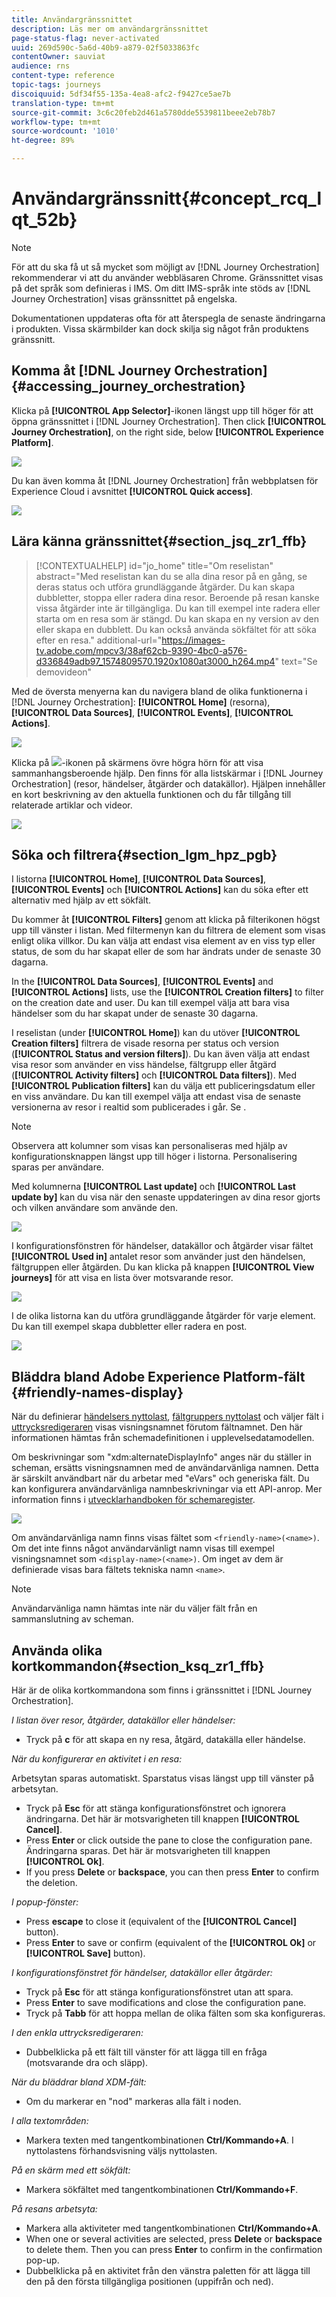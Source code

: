 ```yaml
---
title: Användargränssnittet
description: Läs mer om användargränssnittet
page-status-flag: never-activated
uuid: 269d590c-5a6d-40b9-a879-02f5033863fc
contentOwner: sauviat
audience: rns
content-type: reference
topic-tags: journeys
discoiquuid: 5df34f55-135a-4ea8-afc2-f9427ce5ae7b
translation-type: tm+mt
source-git-commit: 3c6c20feb2d461a5780dde5539811beee2eb78b7
workflow-type: tm+mt
source-wordcount: '1010'
ht-degree: 89%

---
```



# Användargränssnitt{#concept_rcq_lqt_52b}

>[!NOTE]
>
>För att du ska få ut så mycket som möjligt av [!DNL Journey Orchestration] rekommenderar vi att du använder webbläsaren Chrome. Gränssnittet visas på det språk som definieras i IMS. Om ditt IMS-språk inte stöds av [!DNL Journey Orchestration] visas gränssnittet på engelska.
>
>Dokumentationen uppdateras ofta för att återspegla de senaste ändringarna i produkten. Vissa skärmbilder kan dock skilja sig något från produktens gränssnitt.

## Komma åt [!DNL Journey Orchestration]{#accessing_journey_orchestration}

Klicka på **[!UICONTROL App Selector]**-ikonen längst upp till höger för att öppna gränssnittet i [!DNL Journey Orchestration]. Then click **[!UICONTROL Journey Orchestration]**, on the right side, below **[!UICONTROL Experience Platform]**.

![](../assets/journey1.png)

Du kan även komma åt [!DNL Journey Orchestration] från webbplatsen för Experience Cloud i avsnittet **[!UICONTROL Quick access]**.

![](../assets/journey1bis.png)

## Lära känna gränssnittet{#section_jsq_zr1_ffb}

>[!CONTEXTUALHELP]
>id="jo_home"
>title="Om reselistan"
>abstract="Med reselistan kan du se alla dina resor på en gång, se deras status och utföra grundläggande åtgärder. Du kan skapa dubbletter, stoppa eller radera dina resor. Beroende på resan kanske vissa åtgärder inte är tillgängliga. Du kan till exempel inte radera eller starta om en resa som är stängd. Du kan skapa en ny version av den eller skapa en dubblett. Du kan också använda sökfältet för att söka efter en resa."
>additional-url="https://images-tv.adobe.com/mpcv3/38af62cb-9390-4bc0-a576-d336849adb97_1574809570.1920x1080at3000_h264.mp4" text="Se demovideon"

Med de översta menyerna kan du navigera bland de olika funktionerna i [!DNL Journey Orchestration]: **[!UICONTROL Home]** (resorna), **[!UICONTROL Data Sources]**, **[!UICONTROL Events]**, **[!UICONTROL Actions]**.

![](../assets/journey2.png)

Klicka på ![](../assets/icon-context.png)-ikonen på skärmens övre högra hörn för att visa sammanhangsberoende hjälp. Den finns för alla listskärmar i [!DNL Journey Orchestration] (resor, händelser, åtgärder och datakällor). Hjälpen innehåller en kort beskrivning av den aktuella funktionen och du får tillgång till relaterade artiklar och videor.

![](../assets/journey2bis.png)

## Söka och filtrera{#section_lgm_hpz_pgb}

I listorna **[!UICONTROL Home]**, **[!UICONTROL Data Sources]**, **[!UICONTROL Events]** och **[!UICONTROL Actions]** kan du söka efter ett alternativ med hjälp av ett sökfält.

Du kommer åt **[!UICONTROL Filters]** genom att klicka på filterikonen högst upp till vänster i listan. Med filtermenyn kan du filtrera de element som visas enligt olika villkor. Du kan välja att endast visa element av en viss typ eller status, de som du har skapat eller de som har ändrats under de senaste 30 dagarna.

In the **[!UICONTROL Data Sources]**, **[!UICONTROL Events]** and **[!UICONTROL Actions]** lists, use the **[!UICONTROL Creation filters]** to filter on the creation date and user. Du kan till exempel välja att bara visa händelser som du har skapat under de senaste 30 dagarna.

I reselistan (under **[!UICONTROL Home]**) kan du utöver **[!UICONTROL Creation filters]** filtrera de visade resorna per status och version (**[!UICONTROL Status and version filters]**). Du kan även välja att endast visa resor som använder en viss händelse, fältgrupp eller åtgärd (**[!UICONTROL Activity filters]** och **[!UICONTROL Data filters]**). Med **[!UICONTROL Publication filters]** kan du välja ett publiceringsdatum eller en viss användare. Du kan till exempel välja att endast visa de senaste versionerna av resor i realtid som publicerades i går. Se [](../building-journeys/using-the-journey-designer.md).

>[!NOTE]
>
>Observera att kolumner som visas kan personaliseras med hjälp av konfigurationsknappen längst upp till höger i listorna. Personalisering sparas per användare.

Med kolumnerna **[!UICONTROL Last update]** och **[!UICONTROL Last update by]** kan du visa när den senaste uppdateringen av dina resor gjorts och vilken användare som använde den.

![](../assets/journey74.png)

I konfigurationsfönstren för händelser, datakällor och åtgärder visar fältet **[!UICONTROL Used in]** antalet resor som använder just den händelsen, fältgruppen eller åtgärden. Du kan klicka på knappen **[!UICONTROL View journeys]** för att visa en lista över motsvarande resor.

![](../assets/journey3bis.png)

I de olika listorna kan du utföra grundläggande åtgärder för varje element. Du kan till exempel skapa dubbletter eller radera en post.

![](../assets/journey4.png)

## Bläddra bland Adobe Experience Platform-fält {#friendly-names-display}

När du definierar [händelsers nyttolast](../event/defining-the-payload-fields.md), [fältgruppers nyttolast](../datasource/field-groups.md) och väljer fält i [uttrycksredigeraren](../expression/expressionadvanced.md) visas visningsnamnet förutom fältnamnet. Den här informationen hämtas från schemadefinitionen i upplevelsedatamodellen.

Om beskrivningar som &quot;xdm:alternateDisplayInfo&quot; anges när du ställer in scheman, ersätts visningsnamnen med de användarvänliga namnen. Detta är särskilt användbart när du arbetar med &quot;eVars&quot; och generiska fält. Du kan konfigurera användarvänliga namnbeskrivningar via ett API-anrop. Mer information finns i [utvecklarhandboken för schemaregister](https://docs.adobe.com/content/help/sv-SE/experience-platform/xdm/api/getting-started.html).

![](../assets/xdm-from-descriptors.png)

Om användarvänliga namn finns visas fältet som `<friendly-name>(<name>)`. Om det inte finns något användarvänligt namn visas till exempel visningsnamnet som `<display-name>(<name>)`. Om inget av dem är definierade visas bara fältets tekniska namn `<name>`.

>[!NOTE]
>
>Användarvänliga namn hämtas inte när du väljer fält från en sammanslutning av scheman.

## Använda olika kortkommandon{#section_ksq_zr1_ffb}

Här är de olika kortkommandona som finns i gränssnittet i [!DNL Journey Orchestration].

_I listan över resor, åtgärder, datakällor eller händelser:_

* Tryck på **c** för att skapa en ny resa, åtgärd, datakälla eller händelse.

_När du konfigurerar en aktivitet i en resa:_

Arbetsytan sparas automatiskt. Sparstatus visas längst upp till vänster på arbetsytan.

* Tryck på **Esc** för att stänga konfigurationsfönstret och ignorera ändringarna. Det här är motsvarigheten till knappen **[!UICONTROL Cancel]**.
* Press **Enter** or click outside the pane to close the configuration pane. Ändringarna sparas. Det här är motsvarigheten till knappen **[!UICONTROL Ok]**.
* If you press **Delete** or **backspace**, you can then press **Enter** to confirm the deletion.

_I popup-fönster:_

* Press **escape** to close it (equivalent of the **[!UICONTROL Cancel]** button).
* Press **Enter** to save or confirm (equivalent of the **[!UICONTROL Ok]** or **[!UICONTROL Save]** button).

_I konfigurationsfönstret för händelser, datakällor eller åtgärder:_

* Tryck på **Esc** för att stänga konfigurationsfönstret utan att spara.
* Press **Enter** to save modifications and close the configuration pane.
* Tryck på **Tabb** för att hoppa mellan de olika fälten som ska konfigureras.

_I den enkla uttrycksredigeraren:_

* Dubbelklicka på ett fält till vänster för att lägga till en fråga (motsvarande dra och släpp).

_När du bläddrar bland XDM-fält:_

* Om du markerar en &quot;nod&quot; markeras alla fält i noden.

_I alla textområden:_

* Markera texten med tangentkombinationen **Ctrl/Kommando+A**. I nyttolastens förhandsvisning väljs nyttolasten.

_På en skärm med ett sökfält:_

* Markera sökfältet med tangentkombinationen **Ctrl/Kommando+F**.

_På resans arbetsyta:_

* Markera alla aktiviteter med tangentkombinationen **Ctrl/Kommando+A**.
* When one or several activities are selected, press **Delete** or **backspace** to delete them. Then you can press **Enter** to confirm in the confirmation pop-up.
* Dubbelklicka på en aktivitet från den vänstra paletten för att lägga till den på den första tillgängliga positionen (uppifrån och ned).
